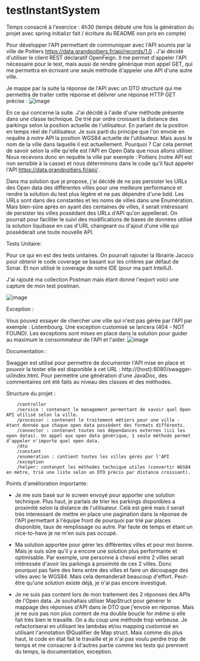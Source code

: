 # testInstantSystem

Temps consacré à l'exercice : 4h30 (temps débuté une fois la génération du projet avec spring initializr fait / écriture du README non pris en compte)

Pour développer l'API permettant de communiquer avec l'API soumis par la ville de Poitiers https://data.grandpoitiers.fr/api/records/1.0 .
J'ai décidé d'utiliser le client REST déclaratif OpenFeign.
Il me permet d'appeler l'API nécessaire pour le test, mais aussi de rendre générique mon appel GET, qui me permettra en écrivant une seule méthode d'appeler une API d'une autre ville.

Je mappe par la suite la réponse de l'API avec un DTO structuré qui me permettra de traiter cette réponse et délivrer une réponse HTTP GET précise :
![image](https://user-images.githubusercontent.com/32506449/200187520-8aa1131a-1e86-4815-9ec4-a6e90da97d25.png)

En ce qui concerne la suite.
J'ai décidé à l'aide d'une méthode présente dans une classe technique. De trié par ordre croissant la distance des parkings selon la position actuelle de l'utilisateur.
En parlant de la position en temps réel de l'utilisateur.
Je suis parti du principe que l'on envoie en requête à notre API la position WGS84 actuelle de l'utilisateur.
Mais aussi le nom de la ville dans laquelle il est actuellement.
Pourquoi ?
Car cela permet de savoir selon la ville qu'elle est l'API en Open Data que nous allons utiliser.
Nous recevons donc en requête la ville par exemple : Poitiers (notre API est non sensible à la casse) et nous déterminons dans le code qu'il faut appeler l'API https://data.grandpoitiers.fr/api/ .

Dans ma solution que je propose, j'ai décidé de ne pas persister les URLs des Open data des différentes villes pour une meilleure performance et rendre la solution du test plus légère et ne pas dépendre d'une bdd.
Les URLs sont dans des constantes et les noms de villes dans une Enumération.
Mais bien-sûre après en ayant des centaines de villes, il serait intéressant de persister les villes possédant des URLs d'API qu'on appellerait.
On pourrait pour faciliter le suivi des modifications de bases de données utilisé la solution liquibase en cas d'URL changeant ou d'ajout d'une ville qui posséderait une toute nouvelle API.

Tests Unitaire:

Pour ce qui en est des tests unitaires.
On pourrait rajouter la librairie Jacoco pour obtenir le code coverage se basant sur les critères par défaut de Sonar. Et non utilisé le coverage de notre IDE (pour ma part IntelliJ).

J'ai rajouté ma collection Postman mais étant donné l'export voici une capture de mon test postman.

![image](https://user-images.githubusercontent.com/32506449/200188229-9b7c7c26-efde-47ef-ba1d-0bda12696ff1.png)

Exception :

Vous pouvez essayer de chercher une ville qui n'est pas gérée par l'API par exemple : Listembourg. Une exception customisé se lancera (404 - NOT FOUND).
Les exceptions sont mises en place dans la solution pour guider au maximum le consommateur de l'API et l'aider.
![image](https://user-images.githubusercontent.com/32506449/200188934-d1a63a62-57a6-4ff1-b3e0-36a189d20024.png)

Documentation :

Swagger est utilisé pour permettre de documenter l'API mise en place et pouvoir la tester elle est disponible à cet URL : http://{host}:8080/swagger-ui/index.html.
Pour permettre une génération d'une JavaDoc, des commentaires ont été faits au niveau des classes et des méthodes.

Structure du projet :

		/controller
		/service : contenant le management permettant de savoir quel Open API utilisé selon la ville.
		/processor : contenant le traitement métiers pour une ville - étant donnée que chaque open data possèdent des formats différents.
		/connector : contenant toutes nos dépendances externes (ici les open datas). Un appel aux open data générique, 1 seule méthode permet d'appeler n'importe quel open data.
		/dto
		/constant
		/enumeration : contient toutes les villes gérés par l'API
		/exception
		/helper: contenant les méthodes technique utiles (convertir WGS84 en mètre, trié une liste selon un DTO précis par distance croissant).

Points d'amélioration importante:

- Je me suis basé sur le screen envoyé pour apporter une solution technique.
  Plus haut, je parlais de trier les parkings disponibles a proximité selon la distance de l'utilisateur.
  Celà est géré mais il serait très interessant de mettre en place une pagination dans la réponse de l'API permettant à l'équipe front de pourquoi par trié par places   disponible, taux de remplissage ou autre. Par faute de temps et étant un nice-to-have je ne m'en suis pas occupé.

- Ma solution apportée pour gérer les différentes villes et pour moi bonne. Mais je suis sûre qu'il y a encore une solution plus performante et optimisable.
  Par exemple, une personne à cheval entre 2 villes serait intéressée d'avoir les parkings à proximité de ces 2 villes. Donc pourquoi pas faire des liens entre des villes   et faire un découpage des villes avec le WGS84. Mais cela demanderait beaucoup d'effort. Peut-être qu'une solution existe déjà, je n'ai pas encore investigué.
  
 - Je ne suis pas content lors de mon traitement des 2 réponses des APIs de l'Open data. Je souhaitais utiliser MapStruct pour générer le mappage des réponses d'API dans le DTO que j'envoie en réponse. Mais je ne suis pas non plus content de ma double boucle for même si elle fait très bien le travaille. On a du coup une méthode trop verbeuse. Je refactoriserai en utilisant les lambdas et/ou mapping customisé en utilisant l'annotation @Qualifier de Map struct.
Mais comme dis plus haut, le code en état fait le travaille et je n'ai pas voulu perdre trop de temps et me consacrer à d'autres partie comme les tests qui prennent du temps, la documentation, exception.
